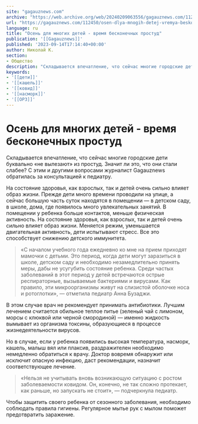 ```yaml
---
site: "gagauznews.com"
archive: "https://web.archive.org/web/20240209063556/gagauznews.com/112450/osen-dlya-mnogih-detej-vremya-beskonechnyh-prostud.html"
url: "https://gagauznews.com/112450/osen-dlya-mnogih-detej-vremya-beskonechnyh-prostud.html"
language: ru
title: "Осень для многих детей - время бесконечных простуд"
publication: '[[Gagauznews]]'
published: '2023-09-14T17:14:40+00:00'
author: Николай К.
section:
- Общество
description: "Складывается впечатление, что сейчас многие городские дети буквально «не вылезают» из простуд. Значит ли это, что они стали слабее? С этим и другими вопросами журналист Gagauznews обратилась за консультацией к педиатру. На состояние здоровья, как взрослых, так и детей очень сильно влияет образ жизни. Прежде дети много времени проводили на улице, а сейчас большую часть суток находятся в помещении — в детском саду, в школе, дома, где появилось много увлекательных занятий. В помещении у ребенка больше контактов, меньше физическая активность. На состояние здоровья, как взрослых, так и детей очень сильно влияет образ жизни. Меняется режим, уменьшается двигательная активность, дети испытывают […]"
keywords:
- '[[дети]]'
- '[[кашель]]'
- '[[ковид]]'
- '[[насморк]]'
- '[[ОРЗ]]'
---
```


# Осень для многих детей - время бесконечных простуд

Складывается впечатление, что сейчас многие городские дети буквально «не вылезают» из простуд. Значит ли это, что они стали слабее? С этим и другими вопросами журналист Gagauznews обратилась за консультацией к педиатру.

На состояние здоровья, как взрослых, так и детей очень сильно влияет образ жизни. Прежде дети много времени проводили на улице, а сейчас большую часть суток находятся в помещении — в детском саду, в школе, дома, где появилось много увлекательных занятий. В помещении у ребенка больше контактов, меньше физическая активность. На состояние здоровья, как взрослых, так и детей очень сильно влияет образ жизни. Меняется режим, уменьшается двигательная активность, дети испытывают стресс. Все это способствует снижению детского иммунитета.

> «С началом учебного года ежедневно ко мне на прием приходят мамочки с детьми. Это период, когда дети могут заразиться в школе, детском саду и необходимо незамедлительно принять меры, дабы не усугубить состояние ребенка. Среди частых заболеваний в этот период у детей встречаются острые респираторные, вызываемые бактериями и вирусами. Как правило, эти микроорганизмы живут на слизистой оболочке носа и ротоглотки», — отметила педиатр Анна Бузаджи.

В этом случае врач не рекомендует принимать антибиотики. Лучшим лечением считается обильное теплое питье (зеленый чай с лимоном, морсы с клюквой или черной смородиной) — именно жидкость вымывает из организма токсины, образующиеся в процессе жизнедеятельности вирусов.

Но в случае, если у ребенка появились высокая температура, насморк, кашель, малыш вял или плаксив, раздражителен необходимо немедленно обратиться к врачу. Доктор вовремя обнаружит или исключит опасную инфекцию, даст рекомендации, назначит соответствующее лечение.

> «Нельзя не учитывать вновь возникающую ситуацию с ростом заболеваемости ковидом. Он, конечно, не так сложно протекает, как раньше, но запускать не стоит», — подчеркнула педиатр.

Чтобы защитить своего ребенка от сезонного заболевания, необходимо соблюдать правила гигиены. Регулярное мытье рук с мылом поможет предотвратить заражение.